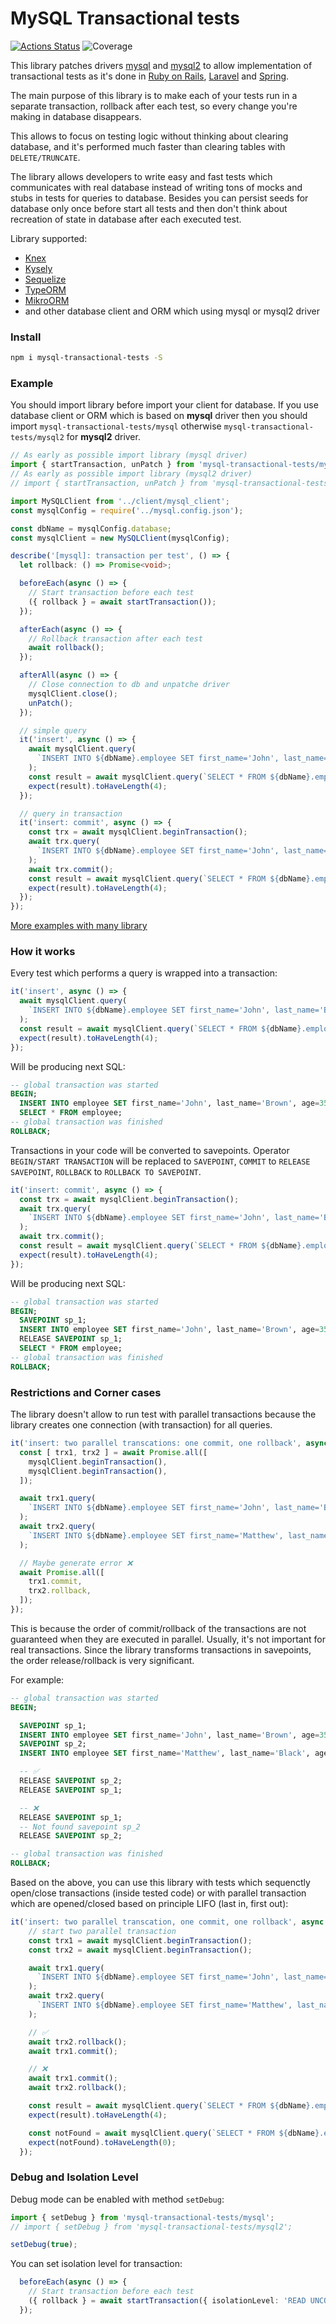 # MySQL Transactional tests

[![Actions Status](https://github.com/dm-kamaev/mysql-transactional-tests/workflows/Build/badge.svg)](https://github.com/dm-kamaev/mysql-transactional-tests/actions) ![Coverage](https://github.com/dm-kamaev/mysql-transactional-tests/blob/master/coverage/badge-statements.svg)

This library patches drivers [mysql](https://www.npmjs.com/package/mysql) and [mysql2](https://www.npmjs.com/package/mysql2) to allow implementation of transactional tests as it's done in [Ruby on Rails](https://guides.rubyonrails.org/testing.html#testing-parallel-transactions), [Laravel](https://laravel.com/docs/5.4/database-testing#using-transactions) and [Spring](https://docs.spring.io/spring-framework/reference/testing/testcontext-framework/tx.html).

The main purpose of this library is to make each of your tests run in a separate transaction, rollback after each test, so every change you're making in database disappears.

This allows to focus on testing logic without thinking about clearing database, and it's performed much faster than clearing tables with `DELETE/TRUNCATE`.

The library allows developers to write easy and fast tests which communicates with real database instead of writing tons of mocks and stubs in tests for queries to database. Besides you can persist seeds for database only once before start all tests and then don't think about recreation of state in database after each executed test.

Library supported:
* [Knex](https://knexjs.org/)
* [Kysely](https://kysely.dev/)
* [Sequelize](https://sequelize.org/)
* [TypeORM](https://typeorm.io/)
* [MikroORM](https://mikro-orm.io/)
* and other database client and ORM which using mysql or mysql2 driver


### Install
```sh
npm i mysql-transactional-tests -S
```

### Example
You should import library before import your client for database. If you use database client or ORM which is based on **mysql** driver then you should import `mysql-transactional-tests/mysql` otherwise `mysql-transactional-tests/mysql2` for **mysql2** driver.

```ts
// As early as possible import library (mysql driver)
import { startTransaction, unPatch } from 'mysql-transactional-tests/mysql';
// As early as possible import library (mysql2 driver)
// import { startTransaction, unPatch } from 'mysql-transactional-tests/mysql2';

import MySQLClient from '../client/mysql_client';
const mysqlConfig = require('../mysql.config.json');

const dbName = mysqlConfig.database;
const mysqlClient = new MySQLClient(mysqlConfig);

describe('[mysql]: transaction per test', () => {
  let rollback: () => Promise<void>;

  beforeEach(async () => {
    // Start transaction before each test
    ({ rollback } = await startTransaction());
  });

  afterEach(async () => {
    // Rollback transaction after each test
    await rollback();
  });

  afterAll(async () => {
    // Close connection to db and unpatche driver
    mysqlClient.close();
    unPatch();
  });

  // simple query
  it('insert', async () => {
    await mysqlClient.query(
      `INSERT INTO ${dbName}.employee SET first_name='John', last_name='Brown', age=35, sex='man', income=23405`,
    );
    const result = await mysqlClient.query(`SELECT * FROM ${dbName}.employee`);
    expect(result).toHaveLength(4);
  });

  // query in transaction
  it('insert: commit', async () => {
    const trx = await mysqlClient.beginTransaction();
    await trx.query(
      `INSERT INTO ${dbName}.employee SET first_name='John', last_name='Brown', age=35, sex='man', income=23405`,
    );
    await trx.commit();
    const result = await mysqlClient.query(`SELECT * FROM ${dbName}.employee`);
    expect(result).toHaveLength(4);
  });
});
```

[More examples with many library](https://github.com/dm-kamaev/mysql-transactional-tests/tree/master/test)

### How it works
Every test which performs a query is wrapped into a transaction:
```ts
it('insert', async () => {
  await mysqlClient.query(
    `INSERT INTO ${dbName}.employee SET first_name='John', last_name='Brown', age=35, sex='man', income=23405`,
  );
  const result = await mysqlClient.query(`SELECT * FROM ${dbName}.employee`);
  expect(result).toHaveLength(4);
});
```

Will be producing next SQL:
```sql
-- global transaction was started
BEGIN;
  INSERT INTO employee SET first_name='John', last_name='Brown', age=35, sex='man', income=23405;
  SELECT * FROM employee;
-- global transaction was finished
ROLLBACK;
```

Transactions in your code will be converted to savepoints. Operator `BEGIN/START TRANSACTION` will be replaced to `SAVEPOINT`, `COMMIT` to `RELEASE SAVEPOINT`, `ROLLBACK` to `ROLLBACK TO SAVEPOINT`.
```ts
it('insert: commit', async () => {
  const trx = await mysqlClient.beginTransaction();
  await trx.query(
    `INSERT INTO ${dbName}.employee SET first_name='John', last_name='Brown', age=35, sex='man', income=23405`,
  );
  await trx.commit();
  const result = await mysqlClient.query(`SELECT * FROM ${dbName}.employee`);
  expect(result).toHaveLength(4);
});
```
Will be producing next SQL:
```sql
-- global transaction was started
BEGIN;
  SAVEPOINT sp_1;
  INSERT INTO employee SET first_name='John', last_name='Brown', age=35, sex='man', income=23405;
  RELEASE SAVEPOINT sp_1;
  SELECT * FROM employee;
-- global transaction was finished
ROLLBACK;
```

### Restrictions and Corner cases
The library doesn't allow to run test with parallel transactions because the library creates one connection (with transaction) for all queries.
```ts
it('insert: two parallel transcations: one commit, one rollback', async () => {
  const [ trx1, trx2 ] = await Promise.all([
    mysqlClient.beginTransaction(),
    mysqlClient.beginTransaction(),
  ]);

  await trx1.query(
    `INSERT INTO ${dbName}.employee SET first_name='John', last_name='Brown', age=35, sex='man', income=23405`,
  );
  await trx2.query(
    `INSERT INTO ${dbName}.employee SET first_name='Matthew', last_name='Black', age=45, sex='woman', income=11000`,
  );

  // Maybe generate error ❌
  await Promise.all([
    trx1.commit,
    trx2.rollback,
  ]);
});
```
This is because the order of commit/rollback of the transactions are not guaranteed when they are executed in parallel.
Usually, it's not important for real transactions. Since the library transforms transactions in savepoints, the order release/rollback is very significant.

For example:
```sql
-- global transaction was started
BEGIN;

  SAVEPOINT sp_1;
  INSERT INTO employee SET first_name='John', last_name='Brown', age=35, sex='man', income=23405;
  SAVEPOINT sp_2;
  INSERT INTO employee SET first_name='Matthew', last_name='Black', age=45, sex='woman', income=11000;

  -- ✅
  RELEASE SAVEPOINT sp_2;
  RELEASE SAVEPOINT sp_1;

  -- ❌
  RELEASE SAVEPOINT sp_1;
  -- Not found savepoint sp_2
  RELEASE SAVEPOINT sp_2;

-- global transaction was finished
ROLLBACK;
```
Based on the above, you can use this library with tests which sequenctly open/close transactions (inside tested code) or with parallel transaction which are opened/closed based on principle LIFO (last in, first out):

```ts
it('insert: two parallel transcation, one commit, one rollback', async () => {
    // start two parallel transaction
    const trx1 = await mysqlClient.beginTransaction();
    const trx2 = await mysqlClient.beginTransaction();

    await trx1.query(
      `INSERT INTO ${dbName}.employee SET first_name='John', last_name='Brown', age=35, sex='man', income=23405`,
    );
    await trx2.query(
      `INSERT INTO ${dbName}.employee SET first_name='Matthew', last_name='Black', age=45, sex='woman', income=11000`,
    );

    // ✅
    await trx2.rollback();
    await trx1.commit();

    // ❌
    await trx1.commit();
    await trx2.rollback();

    const result = await mysqlClient.query(`SELECT * FROM ${dbName}.employee`);
    expect(result).toHaveLength(4);

    const notFound = await mysqlClient.query(`SELECT * FROM ${dbName}.employee WHERE first_name='Matthew' LIMIT 1`);
    expect(notFound).toHaveLength(0);
  });
```

### Debug and Isolation Level
Debug mode can be enabled with method `setDebug`:
```ts
import { setDebug } from 'mysql-transactional-tests/mysql';
// import { setDebug } from 'mysql-transactional-tests/mysql2';

setDebug(true);
```

You can set isolation level for transaction:
```ts
  beforeEach(async () => {
    // Start transaction before each test
    ({ rollback } = await startTransaction({ isolationLevel: 'READ UNCOMMITTED' }));
  });
```